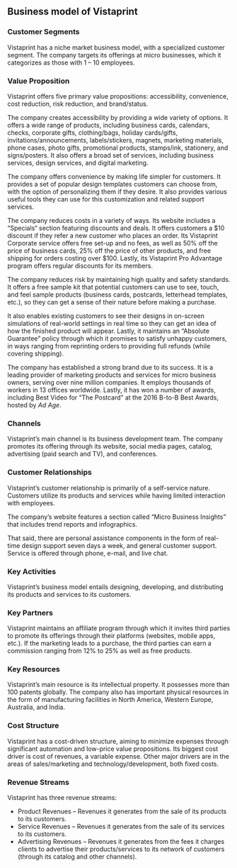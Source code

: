 Business model of Vistaprint
----------------------------

 ### Customer Segments

 Vistaprint has a niche market business model, with a specialized customer segment. The company targets its offerings at micro businesses, which it categorizes as those with 1 – 10 employees.

 ### Value Proposition

 Vistaprint offers five primary value propositions: accessibility, convenience, cost reduction, risk reduction, and brand/status.

 The company creates accessibility by providing a wide variety of options. It offers a wide range of products, including business cards, calendars, checks, corporate gifts, clothing/bags, holiday cards/gifts, invitations/announcements, labels/stickers, magnets, marketing materials, phone cases, photo gifts, promotional products, stamps/ink, stationery, and signs/posters. It also offers a broad set of services, including business services, design services, and digital marketing.

 The company offers convenience by making life simpler for customers. It provides a set of popular design templates customers can choose from, with the option of personalizing them if they desire. It also provides various useful tools they can use for this customization and related support services.

 The company reduces costs in a variety of ways. Its website includes a “Specials“ section featuring discounts and deals. It offers customers a $10 discount if they refer a new customer who places an order. Its Vistaprint Corporate service offers free set-up and no fees, as well as 50% off the price of business cards, 25% off the price of other products, and free shipping for orders costing over $100. Lastly, its Vistaprint Pro Advantage program offers regular discounts for its members.

 The company reduces risk by maintaining high quality and safety standards. It offers a free sample kit that potential customers can use to see, touch, and feel sample products (business cards, postcards, letterhead templates, etc.), so they can get a sense of their nature before making a purchase.

 It also enables existing customers to see their designs in on-screen simulations of real-world settings in real time so they can get an idea of how the finished product will appear. Lastly, it maintains an “Absolute Guarantee” policy through which it promises to satisfy unhappy customers, in ways ranging from reprinting orders to providing full refunds (while covering shipping).

 The company has established a strong brand due to its success. It is a leading provider of marketing products and services for micro business owners, serving over nine million companies. It employs thousands of workers in 13 offices worldwide. Lastly, it has won a number of awards, including Best Video for “The Postcard” at the 2016 B-to-B Best Awards, hosted by *Ad Age*.

 ### Channels

 Vistaprint’s main channel is its business development team. The company promotes its offering through its website, social media pages, catalog, advertising (paid search and TV), and conferences.

 ### Customer Relationships

 Vistaprint’s customer relationship is primarily of a self-service nature. Customers utilize its products and services while having limited interaction with employees.

 The company’s website features a section called “Micro Business Insights” that includes trend reports and infographics.

 That said, there are personal assistance components in the form of real-time design support seven days a week, and general customer support. Service is offered through phone, e-mail, and live chat.

 ### Key Activities

 Vistaprint’s business model entails designing, developing, and distributing its products and services to its customers.

 ### Key Partners

 Vistaprint maintains an affiliate program through which it invites third parties to promote its offerings through their platforms (websites, mobile apps, etc.). If the marketing leads to a purchase, the third parties can earn a commission ranging from 12% to 25% as well as free products.

 ### Key Resources

 Vistaprint’s main resource is its intellectual property. It possesses more than 100 patents globally. The company also has important physical resources in the form of manufacturing facilities in North America, Western Europe, Australia, and India.

 ### Cost Structure

 Vistaprint has a cost-driven structure, aiming to minimize expenses through significant automation and low-price value propositions. Its biggest cost driver is cost of revenues, a variable expense. Other major drivers are in the areas of sales/marketing and technology/development, both fixed costs.

 ### Revenue Streams

 Vistaprint has three revenue streams:

  * Product Revenues – Revenues it generates from the sale of its products to its customers.
 * Service Revenues – Revenues it generates from the sale of its services to its customers.
 * Advertising Revenues – Revenues it generates from the fees it charges clients to advertise their products/services to its network of customers (through its catalog and other channels).